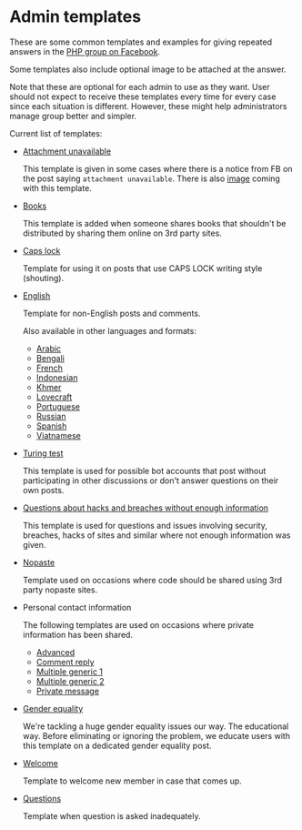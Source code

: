 # Admin templates

These are some common templates and examples for giving repeated answers in the
[PHP group on Facebook](https://www.facebook.com/groups/2204685680/).

Some templates also include optional image to be attached at the answer.

Note that these are optional for each admin to use as they want. User should not
expect to receive these templates every time for every case since each situation
is different. However, these might help administrators manage group better and
simpler.

Current list of templates:

* [Attachment unavailable](attachment-unavailable.txt)

  This template is given in some cases where there is a notice from FB on the
  post saying `attachment unavailable`. There is also
  [image](attachment-unavailable.png) coming with this template.

* [Books](books.txt)

  This template is added when someone shares books that shouldn't be distributed
  by sharing them online on 3rd party sites.

* [Caps lock](caps-lock.txt)

  Template for using it on posts that use CAPS LOCK writing style (shouting).

* [English](english.txt)

  Template for non-English posts and comments.

  Also available in other languages and formats:

  * [Arabic](english-arabic.txt)
  * [Bengali](bengali.txt)
  * [French](english-french.txt)
  * [Indonesian](english-indonesian.txt)
  * [Khmer](english-khmer.txt)
  * [Lovecraft](english-lovecraft.txt)
  * [Portuguese](english-portuguese.txt)
  * [Russian](english-russian.txt)
  * [Spanish](english-spanish.txt)
  * [Viatnamese](english-viatnamese.txt)

* [Turing test](turing-test.txt)

  This template is used for possible bot accounts that post without participating
  in other discussions or don't answer questions on their own posts.

* [Questions about hacks and breaches without enough information](help-no-details-given.txt)

  This template is used for questions and issues involving security, breaches,
  hacks of sites and similar where not enough information was given.

* [Nopaste](nopaste.txt)

  Template used on occasions where code should be shared using 3rd party nopaste
  sites.

* Personal contact information

  The following templates are used on occasions where private information has
  been shared.

  * [Advanced](personal-contact-info-advanced.txt)
  * [Comment reply](personal-contact-info-comment-reply.txt)
  * [Multiple generic 1](personal-contact-info-multiple-generic-1.txt)
  * [Multiple generic 2](personal-contact-info-multiple-generic-2.txt)
  * [Private message](personal-contact-info-pm.txt)

* [Gender equality](gender-equality.txt)

  We're tackling a huge gender equality issues our way. The educational way.
  Before eliminating or ignoring the problem, we educate users with this template
  on a dedicated gender equality post.

* [Welcome](welcome.txt)

  Template to welcome new member in case that comes up.

* [Questions](questions.txt)

  Template when question is asked inadequately.
